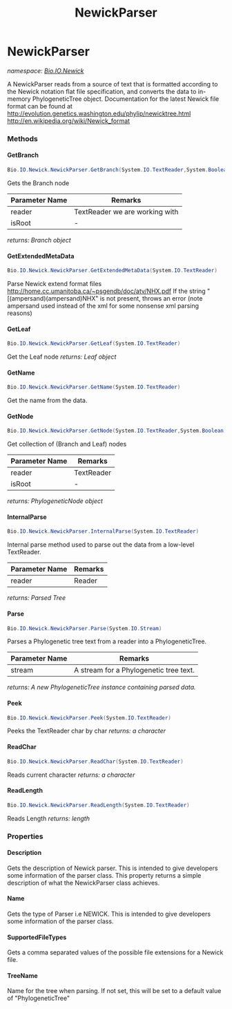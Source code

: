 ﻿---
title: NewickParser
---

# NewickParser
_namespace: [Bio.IO.Newick](N-Bio.IO.Newick.html)_

A NewickParser reads from a source of text that is formatted according to 
 the Newick notation flat file specification, and converts the data to 
 in-memory PhylogeneticTree object. 
 Documentation for the latest Newick file format can be found at
 http://evolution.genetics.washington.edu/phylip/newicktree.html
 http://en.wikipedia.org/wiki/Newick_format

### Methods

#### GetBranch
```csharp
Bio.IO.Newick.NewickParser.GetBranch(System.IO.TextReader,System.Boolean)
```
Gets the Branch node

|Parameter Name|Remarks|
|--------------|-------|
|reader|TextReader we are working with|
|isRoot|-|

_returns: Branch object_

#### GetExtendedMetaData
```csharp
Bio.IO.Newick.NewickParser.GetExtendedMetaData(System.IO.TextReader)
```
Parse Newick extend format files
 http://home.cc.umanitoba.ca/~psgendb/doc/atv/NHX.pdf
 If the string "[(ampersand)(ampersand)NHX" is not present, throws an error (note ampersand used instead of the xml for some nonsense xml parsing reasons)

#### GetLeaf
```csharp
Bio.IO.Newick.NewickParser.GetLeaf(System.IO.TextReader)
```
Get the Leaf node
_returns: Leaf object_

#### GetName
```csharp
Bio.IO.Newick.NewickParser.GetName(System.IO.TextReader)
```
Get the name from the data.

#### GetNode
```csharp
Bio.IO.Newick.NewickParser.GetNode(System.IO.TextReader,System.Boolean)
```
Get collection of (Branch and Leaf) nodes

|Parameter Name|Remarks|
|--------------|-------|
|reader|TextReader|
|isRoot|-|

_returns: PhylogeneticNode object_

#### InternalParse
```csharp
Bio.IO.Newick.NewickParser.InternalParse(System.IO.TextReader)
```
Internal parse method used to parse out the data from a low-level TextReader.

|Parameter Name|Remarks|
|--------------|-------|
|reader|Reader|

_returns: Parsed Tree_

#### Parse
```csharp
Bio.IO.Newick.NewickParser.Parse(System.IO.Stream)
```
Parses a Phylogenetic tree text from a reader into a PhylogeneticTree.

|Parameter Name|Remarks|
|--------------|-------|
|stream|A stream for a Phylogenetic tree text.|

_returns: A new PhylogeneticTree instance containing parsed data._

#### Peek
```csharp
Bio.IO.Newick.NewickParser.Peek(System.IO.TextReader)
```
Peeks the TextReader char by char
_returns: a character_

#### ReadChar
```csharp
Bio.IO.Newick.NewickParser.ReadChar(System.IO.TextReader)
```
Reads current character
_returns: a character_

#### ReadLength
```csharp
Bio.IO.Newick.NewickParser.ReadLength(System.IO.TextReader)
```
Reads Length
_returns: length_



### Properties

#### Description
Gets the description of Newick parser.
 This is intended to give developers some information 
 of the parser class. This property returns a simple description of what the
 NewickParser class achieves.
#### Name
Gets the type of Parser i.e NEWICK.
 This is intended to give developers some information 
 of the parser class.
#### SupportedFileTypes
Gets a comma separated values of the possible
 file extensions for a Newick file.
#### TreeName
Name for the tree when parsing. If not set, this will be
 set to a default value of "PhylogeneticTree"

